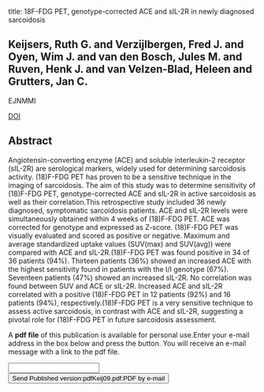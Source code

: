 title: 18F-FDG PET, genotype-corrected ACE and sIL-2R in newly diagnosed sarcoidosis

## Keijsers, Ruth G. and Verzijlbergen, Fred J. and Oyen, Wim J. and van den Bosch, Jules M. and Ruven, Henk J. and van Velzen-Blad, Heleen and Grutters, Jan C.
EJNMMI

<a href="https://doi.org/10.1007/s00259-009-1097-x">DOI</a>

## Abstract
Angiotensin-converting enzyme (ACE) and soluble interleukin-2 receptor (sIL-2R) are serological markers, widely used for determining sarcoidosis activity. (18)F-FDG PET has proven to be a sensitive technique in the imaging of sarcoidosis. The aim of this study was to determine sensitivity of (18)F-FDG PET, genotype-corrected ACE and sIL-2R in active sarcoidosis as well as their correlation.This retrospective study included 36 newly diagnosed, symptomatic sarcoidosis patients. ACE and sIL-2R levels were simultaneously obtained within 4 weeks of (18)F-FDG PET. ACE was corrected for genotype and expressed as Z-score. (18)F-FDG PET was visually evaluated and scored as positive or negative. Maximum and average standardized uptake values (SUV(max) and SUV(avg)) were compared with ACE and sIL-2R.(18)F-FDG PET was found positive in 34 of 36 patients (94%). Thirteen patients (36%) showed an increased ACE with the highest sensitivity found in patients with the I/I genotype (67%). Seventeen patients (47%) showed an increased sIL-2R. No correlation was found between SUV and ACE or sIL-2R. Increased ACE and sIL-2R correlated with a positive (18)F-FDG PET in 12 patients (92%) and 16 patients (94%), respectively.(18)F-FDG PET is a very sensitive technique to assess active sarcoidosis, in contrast with ACE and sIL-2R, suggesting a pivotal role for (18)F-FDG PET in future sarcoidosis assessment.

A <b>pdf file</b> of this publication is available for personal use.Enter your e-mail address in the box below and press the button. You will receive an e-mail message with a link to the pdf file.
<form action="sender.php">  <input type="text" name="email">  <input type="submit" value="Send Published version:pdfKeij09.pdf:PDF by e-mail"></form>